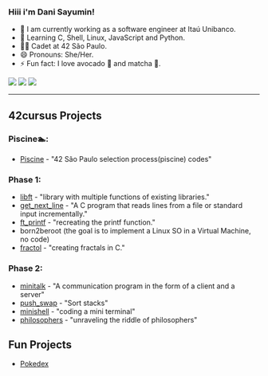 ### Hiii i'm Dani Sayumin!

- 🔭 I am currently working as a software engineer at Itaú Unibanco.
- 🌱 Learning C, Shell, Linux, JavaScript and Python. 
- 🧑‍🚀 Cadet at 42 São Paulo.
- 😄 Pronouns: She/Her.
- ⚡ Fun fact: I love avocado 🥑 and matcha 🍵.
  
<div> 
  <a href="https://www.instagram.com/dani_sayumin/" target="_blank"><img src="https://img.shields.io/badge/-Instagram-%23E4405F?style=for-the-badge&logo=instagram&logoColor=white" target="_blank"></a>
  <a href = "mailto:sayuminitta@gmail.com"><img src="https://img.shields.io/badge/-Gmail-%23333?style=for-the-badge&logo=gmail&logoColor=white" target="_blank"></a>
  <a href="https://www.linkedin.com/in/daniela-sayumi-nitta-7471741b4/" target="_blank"><img src="https://img.shields.io/badge/-LinkedIn-%230077B5?style=for-the-badge&logo=linkedin&logoColor=white" target="_blank"></a> 
  
</div>

---

## 42cursus Projects
### Piscine🏊:
- [Piscine](https://github.com/danisayumin/Piscine42) - "42 São Paulo selection process(piscine) codes"

### Phase 1:
- [libft](https://github.com/danisayumin/libft) - "library with multiple functions of existing libraries."
- [get_next_line](https://github.com/danisayumin/get_next_line) - "A C program that reads lines from a file or standard input incrementally."
- [ft_printf](https://github.com/danisayumin/printf) - "recreating the printf function."
- born2beroot (the goal is to implement a Linux SO in a Virtual Machine, no code)
- [fractol](https://github.com/danisayumin/linuquisfractou) - "creating fractals in C."

### Phase 2:
- [minitalk](https://github.com/danisayumin/42_minitalk) - "A communication program in the form of a client and a server"
- [push_swap](https://github.com/danisayumin/push_swap) - "Sort stacks"
- [minishell](.) - "coding a mini terminal"
- [philosophers](.) - "unraveling the riddle of philosophers"

## Fun Projects
- [Pokedex](https://github.com/danisayumin/Pokedex)
